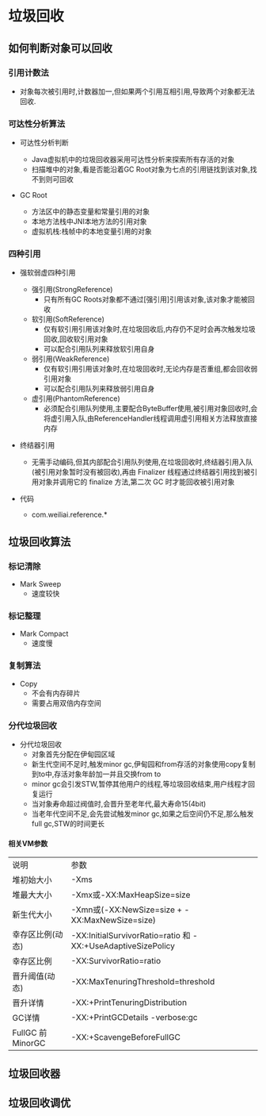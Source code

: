 # 垃圾回收
## 如何判断对象可以回收

### 引用计数法

- 对象每次被引用时,计数器加一,但如果两个引用互相引用,导致两个对象都无法回收.


### 可达性分析算法

- 可达性分析判断
    - Java虚拟机中的垃圾回收器采用可达性分析来探索所有存活的对象
    - 扫描堆中的对象,看是否能沿着GC Root对象为七点的引用链找到该对象,找不到则可回收

- GC Root
    - 方法区中的静态变量和常量引用的对象
    - 本地方法栈中JNI本地方法的引用对象
    - 虚拟机栈:栈帧中的本地变量引用的对象

### 四种引用

- 强软弱虚四种引用
    - 强引用(StrongReference)
        - 只有所有GC Roots对象都不通过[强引用]引用该对象,该对象才能被回收
    - 软引用(SoftReference)
        - 仅有软引用引用该对象时,在垃圾回收后,内存仍不足时会再次触发垃圾回收,回收软引用对象
        - 可以配合引用队列来释放软引用自身
    - 弱引用(WeakReference)
        - 仅有软引用引用该对象时,在垃圾回收时,无论内存是否重组,都会回收弱引用对象
        - 可以配合引用队列来释放弱引用自身
    - 虚引用(PhantomReference)
        - 必须配合引用队列使用,主要配合ByteBuffer使用,被引用对象回收时,会将虚引用入队,由ReferenceHandler线程调用虚引用相关方法释放直接内存
- 终结器引用
    - 无需手动编码,但其内部配合引用队列使用,在垃圾回收时,终结器引用入队(被引用对象暂时没有被回收),再由 Finalizer 线程通过终结器引用找到被引用对象并调用它的 finalize 方法,第二次 GC 时才能回收被引用对象

- 代码
    - com.weiliai.reference.*

## 垃圾回收算法

### 标记清除
- Mark Sweep
    - 速度较快

### 标记整理
- Mark Compact
    - 速度慢
    
### 复制算法
- Copy
    - 不会有内存碎片
    - 需要占用双倍内存空间

### 分代垃圾回收

- 分代垃圾回收
    - 对象首先分配在伊甸园区域
    - 新生代空间不足时,触发minor gc,伊甸园和from存活的对象使用copy复制到to中,存活对象年龄加一并且交换from to
    - minor gc会引发STW,暂停其他用户的线程,等垃圾回收结束,用户线程才回复运行
    - 当对象寿命超过阀值时,会晋升至老年代,最大寿命15(4bit)
    - 当老年代空间不足,会先尝试触发minor gc,如果之后空间仍不足,那么触发full gc,STW的时间更长
    
#### 相关VM参数

<table>
    <tr>
        <td>说明</td>
        <td>参数</td>
    </tr>
    <tr>
        <td>堆初始大小</td>
        <td>-Xms</td>
    </tr>
    <tr>
        <td>堆最大大小</td>
        <td>-Xmx或-XX:MaxHeapSize=size</td>
    </tr>
    <tr>
        <td>新生代大小</td>
        <td>-Xmn或(-XX:NewSize=size + -XX:MaxNewSize=size)</td>
    </tr>
    <tr>
        <td>幸存区比例(动态)</td>
        <td>-XX:InitialSurvivorRatio=ratio 和 -XX:+UseAdaptiveSizePolicy</td>
    </tr>
    <tr>
        <td>幸存区比例</td>
        <td>-XX:SurvivorRatio=ratio</td>
    </tr>
    <tr>
        <td>晋升阈值(动态)</td>
        <td>-XX:MaxTenuringThreshold=threshold</td>
    </tr>
    <tr>
        <td>晋升详情</td>
        <td>-XX:+PrintTenuringDistribution</td>
    </tr>
    <tr>
        <td>GC详情</td>
        <td>-XX:+PrintGCDetails -verbose:gc</td>
    </tr>
    <tr>
        <td>FullGC 前 MinorGC</td>
        <td>-XX:+ScavengeBeforeFullGC</td>
    </tr>
</table>

## 垃圾回收器

## 垃圾回收调优